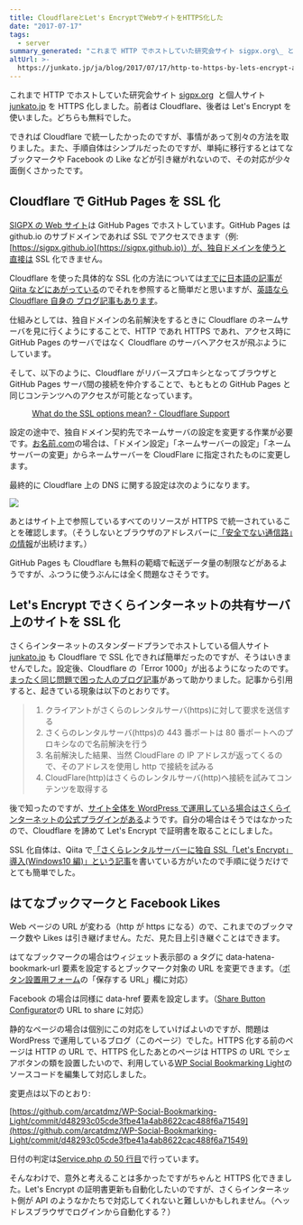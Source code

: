 ```yaml
---
title: CloudflareとLet's EncryptでWebサイトをHTTPS化した
date: "2017-07-17"
tags:
  - server
summary_generated: "これまで HTTP でホストしていた研究会サイト sigpx.org\_ と個人サイト junkato.jp を HTTPS 化しました。前者は Cloudflare、後者は Let&#x27;s Encrypt を使いました。どちらも無料でした。できれば Cloudflar..."
altUrl: >-
  https://junkato.jp/ja/blog/2017/07/17/http-to-https-by-lets-encrypt-and-cloudflare
---
```


これまで HTTP でホストしていた研究会サイト [sigpx.org](https://sigpx.org)  と個人サイト [junkato.jp](https://junkato.jp/ja) を HTTPS 化しました。前者は Cloudflare、後者は Let's Encrypt を使いました。どちらも無料でした。

できれば Cloudflare で統一したかったのですが、事情があって別々の方法を取りました。また、手順自体はシンプルだったのですが、単純に移行するとはてなブックマークや Facebook の Like などが引き継がれないので、その対応が少々面倒くさかったです。

## Cloudflare で GitHub Pages を SSL 化

[SIGPX の Web サイト](https://sigpx.org/)は GitHub Pages でホストしています。GitHub Pages は github.io のサブドメインであれば SSL でアクセスできます（例: [https://sigpx.github.io](https://sigpx.github.io)）が、独自ドメインを使うと直接は SSL 化できません。

Cloudflare を使った具体的な SSL 化の方法については[すでに日本語の記事が Qiita などにあがっている](http://qiita.com/noraworld/items/89dd85a434a7b759e00c)のでそれを参照すると簡単だと思いますが、[英語なら Cloudflare 自身の ブログ記事もあります](https://blog.cloudflare.com/secure-and-fast-github-pages-with-cloudflare/)。

仕組みとしては、独自ドメインの名前解決をするときに Cloudflare のネームサーバを見に行くようにすることで、HTTP であれ HTTPS であれ、アクセス時に GitHub Pages のサーバではなく Cloudflare のサーバへアクセスが飛ぶようにしています。

そして、以下のように、Cloudflare がリバースプロキシとなってブラウザと GitHub Pages サーバ間の接続を仲介することで、もともとの GitHub Pages と同じコンテンツへのアクセスが可能となっています。

<figure className="center">
  <a href="/images/cfssl_full.png"><img src="/images/cfssl_full.png" alt="" /></a>
  <figcaption><a href="https://support.cloudflare.com/hc/en-us/articles/200170416">What do the SSL options mean? - Cloudflare Support</a></figcaption>
</figure>

設定の途中で、独自ドメイン契約先でネームサーバの設定を変更する作業が必要です。[お名前.com](https://www.onamae.com/)の場合は、「ドメイン設定」「ネームサーバーの設定」「ネームサーバーの変更」からネームサーバーを CloudFlare に指定されたものに変更します。

最終的に Cloudflare 上の DNS に関する設定は次のようになります。

[![](/images/cloudflare-configurations.png)](/images/cloudflare-configurations.png)

あとはサイト上で参照しているすべてのリソースが HTTPS で統一されていることを確認します。（そうしないとブラウザのアドレスバーに[「安全でない通信路」の情報](http://www.atmarkit.co.jp/ait/articles/1609/23/news023.html)が出続けます。）

GitHub Pages も Cloudflare も無料の範疇で転送データ量の制限などがあるようですが、ふつうに使うぶんには全く問題なさそうです。

## Let's Encrypt でさくらインターネットの共有サーバ上のサイトを SSL 化

さくらインターネットのスタンダードプランでホストしている個人サイト [junkato.jp](https://junkato.jp/ja) も Cloudflare で SSL 化できれば簡単だったのですが、そうはいきませんでした。設定後、Cloudflare の「Error 1000」が出るようになったのです。[まったく同じ問題で困った人のブログ記事](https://my.iesaba.com/posts/sakura-shared-server-very-bad)があって助かりました。記事から引用すると、起きている現象は以下のとおりです。

> 1. クライアントがさくらのレンタルサーバ(https)に対して要求を送信する
> 2. さくらのレンタルサーバ(https)の 443 番ポートは 80 番ポートへのプロキシなので名前解決を行う
> 3. 名前解決した結果、当然 CloudFlare の IP アドレスが返ってくるので、そのアドレスを使用し http で接続を試みる
> 4. CloudFlare(http)はさくらのレンタルサーバ(http)へ接続を試みてコンテンツを取得する

後で知ったのですが、[サイト全体を WordPress で運用している場合はさくらインターネットの公式プラグインがある](https://ja.wordpress.org/plugins/sakura-rs-wp-ssl/)ようです。自分の場合はそうではなかったので、Cloudflare を諦めて Let's Encrypt で証明書を取ることにしました。

SSL 化自体は、Qiita で[「さくらレンタルサーバーに独自 SSL「Let's Encrypt」導入(Windows10 編)」という記事](http://qiita.com/bass-inu/items/43637b3ceb9fa7cf05c7)を書いている方がいたので手順に従うだけでとても簡単でした。

## はてなブックマークと Facebook Likes

Web ページの URL が変わる（http が https になる）ので、これまでのブックマーク数や Likes は引き継げません。ただ、見た目上引き継ぐことはできます。

はてなブックマークの場合はウィジェット表示部の a タグに data-hatena-bookmark-url 要素を設定するとブックマーク対象の URL を変更できます。（[ボタン設置用フォーム](http://b.hatena.ne.jp/guide/bbutton)の「保存する URL」欄に対応）

Facebook の場合は同様に data-href 要素を設定します。（[Share Button Configurator](https://developers.facebook.com/docs/plugins/share-button)の URL to share に対応）

静的なページの場合は個別にこの対応をしていけばよいのですが、問題は WordPress で運用しているブログ（このページ）でした。HTTPS 化する前のページは HTTP の URL で、HTTPS 化したあとのページは HTTPS の URL でシェアボタンの類を設置したいので、利用している[WP Social Bookmarking Light](https://wordpress.org/plugins/wp-social-bookmarking-light/)のソースコードを編集して対応しました。

変更点は以下のとおり:

[https://github.com/arcatdmz/WP-Social-Bookmarking-Light/commit/d48293c05cde3fbe41a4ab8622cac488f6a71549](https://github.com/arcatdmz/WP-Social-Bookmarking-Light/commit/d48293c05cde3fbe41a4ab8622cac488f6a71549)

日付の判定は[Service.php の 50 行目](https://github.com/arcatdmz/WP-Social-Bookmarking-Light/blob/d48293c05cde3fbe41a4ab8622cac488f6a71549/src/WpSocialBookmarkingLight/Service.php#L50)で行っています。

そんなわけで、意外と考えることは多かったですがちゃんと HTTPS 化できました。Let's Encrypt の証明書更新も自動化したいのですが、さくらインターネット側が API のようなかたちで対応してくれないと難しいかもしれません。（ヘッドレスブラウザでログインから自動化する？）
